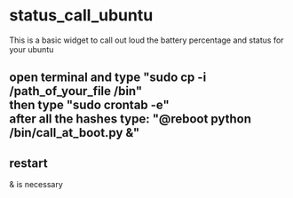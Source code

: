 # status_call_ubuntu
This is a basic widget to call out loud the battery percentage and status for your ubuntu <br />




open terminal and type "sudo cp -i /path_of_your_file /bin" <br />
then type "sudo crontab -e" <br />
after all the hashes type: "@reboot python /bin/call_at_boot.py &" <br />
---


restart
--
& is necessary

